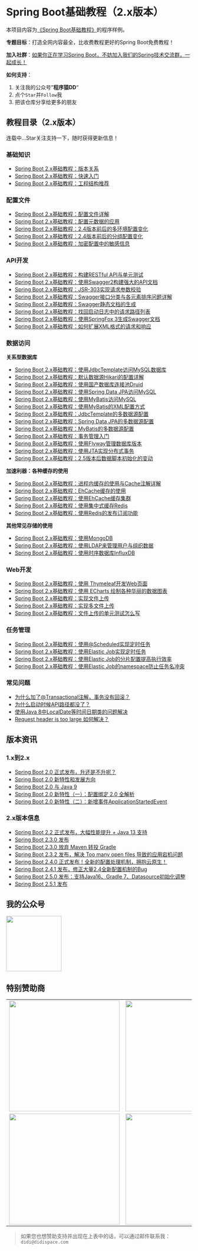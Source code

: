# Spring Boot基础教程（2.x版本）

本项目内容为[《Spring Boot基础教程》](http://blog.didispace.com/spring-boot-learning-2x/)的程序样例。

**专题目标**：打造全网内容最全，比收费教程更好的Spring Boot免费教程！

**加入社群**：[如果你正在学习Spring Boot，不妨加入我们的Spring技术交流群，一起成长！](https://blog.didispace.com/join-group-spring/index.html)

**如何支持**：

1. 关注我的公众号”**程序猿DD**“
2. 点个`Star`并`Follow`我
3. 把该仓库分享给更多的朋友

## 教程目录（2.x版本）

连载中...Star关注支持一下，随时获得更新信息！

### 基础知识

- [Spring Boot 2.x基础教程：版本关系](http://blog.didispace.com/spring-cloud-alibaba-version/)
- [Spring Boot 2.x基础教程：快速入门](http://blog.didispace.com/spring-boot-learning-21-1-1/)
- [Spring Boot 2.x基础教程：工程结构推荐](http://blog.didispace.com/spring-boot-learning-21-1-2/)

### 配置文件

- [Spring Boot 2.x基础教程：配置文件详解](http://blog.didispace.com/spring-boot-learning-21-1-3/)
- [Spring Boot 2.x基础教程：配置元数据的应用 ](http://blog.didispace.com/spring-boot-learning-24-1-6/)
- [Spring Boot 2.x基础教程：2.4版本前后的多环境配置变化](http://blog.didispace.com/spring-boot-learning-24-1-4/)
- [Spring Boot 2.x基础教程：2.4版本前后的分组配置变化](http://blog.didispace.com/spring-boot-learning-24-1-5/)
- [Spring Boot 2.x基础教程：加密配置中的敏感信息](http://blog.didispace.com/spring-boot-learning-2-1-5/)

### API开发

- [Spring Boot 2.x基础教程：构建RESTful API与单元测试](http://blog.didispace.com/spring-boot-learning-21-2-1/)
- [Spring Boot 2.x基础教程：使用Swagger2构建强大的API文档](http://blog.didispace.com/spring-boot-learning-21-2-2/)
- [Spring Boot 2.x基础教程：JSR-303实现请求参数校验](http://blog.didispace.com/spring-boot-learning-21-2-3/)
- [Spring Boot 2.x基础教程：Swagger接口分类与各元素排序问题详解](http://blog.didispace.com/spring-boot-learning-21-2-4/)
- [Spring Boot 2.x基础教程：Swagger静态文档的生成](http://blog.didispace.com/spring-boot-learning-21-2-5/)
- [Spring Boot 2.x基础教程：找回启动日志中的请求路径列表](http://blog.didispace.com/spring-boot-learning-21-2-6/)
- [Spring Boot 2.x基础教程：使用SpringFox 3生成Swagger文档](http://blog.didispace.com/spring-boot-learning-21-2-7/)
- [Spring Boot 2.x基础教程：如何扩展XML格式的请求和响应](http://blog.didispace.com/spring-boot-learning-21-2-8/)

### 数据访问

**关系型数据库**

- [Spring Boot 2.x基础教程：使用JdbcTemplate访问MySQL数据库](http://blog.didispace.com/spring-boot-learning-21-3-1/)
- [Spring Boot 2.x基础教程：默认数据源Hikari的配置详解](http://blog.didispace.com/spring-boot-learning-21-3-2/)
- [Spring Boot 2.x基础教程：使用国产数据库连接池Druid](http://blog.didispace.com/spring-boot-learning-21-3-3/)
- [Spring Boot 2.x基础教程：使用Spring Data JPA访问MySQL](http://blog.didispace.com/spring-boot-learning-21-3-4/)
- [Spring Boot 2.x基础教程：使用MyBatis访问MySQL](http://blog.didispace.com/spring-boot-learning-21-3-5/)
- [Spring Boot 2.x基础教程：使用MyBatis的XML配置方式](http://blog.didispace.com/spring-boot-learning-21-3-6/)
- [Spring Boot 2.x基础教程：JdbcTemplate的多数据源配置](http://blog.didispace.com/spring-boot-learning-21-3-7/)
- [Spring Boot 2.x基础教程：Spring Data JPA的多数据源配置](http://blog.didispace.com/spring-boot-learning-21-3-8/)
- [Spring Boot 2.x基础教程：MyBatis的多数据源配置](http://blog.didispace.com/spring-boot-learning-21-3-9/)
- [Spring Boot 2.x基础教程：事务管理入门](http://blog.didispace.com/spring-boot-learning-21-3-10/)
- [Spring Boot 2.x基础教程：使用Flyway管理数据库版本](http://blog.didispace.com/spring-boot-learning-24-3-11/)
- [Spring Boot 2.x基础教程：使用JTA实现分布式事务](http://blog.didispace.com/spring-boot-learning-24-3-12/)
- [Spring Boot 2.x基础教程：2.5版本后数据脚本初始化的变动](http://blog.didispace.com/spring-boot-learning-25-3-13/)

**加速利器：各种缓存的使用**

- [Spring Boot 2.x基础教程：进程内缓存的使用与Cache注解详解](http://blog.didispace.com/spring-boot-learning-21-5-1/)
- [Spring Boot 2.x基础教程：EhCache缓存的使用](http://blog.didispace.com/spring-boot-learning-21-5-2/)
- [Spring Boot 2.x基础教程：使用EhCache缓存集群](http://blog.didispace.com/spring-boot-learning-21-5-3/)
- [Spring Boot 2.x基础教程：使用集中式缓存Redis](http://blog.didispace.com/spring-boot-learning-21-5-4/)
- [Spring Boot 2.x基础教程：使用Redis的发布订阅功能](http://blog.didispace.com/spring-boot-learning-25-5-5/)

**其他常见存储的使用**

- [Spring Boot 2.x基础教程：使用MongoDB](http://blog.didispace.com/spring-boot-learning-24-6-1/)
- [Spring Boot 2.x基础教程：使用LDAP来管理用户与组织数据](http://blog.didispace.com/spring-boot-learning-24-6-2/)
- [Spring Boot 2.x基础教程：使用时序数据库InfluxDB](http://blog.didispace.com/spring-boot-learning-2-6-3/)

### Web开发

- [Spring Boot 2.x基础教程：使用 Thymeleaf开发Web页面](http://blog.didispace.com/spring-boot-learning-21-4-1/)
- [Spring Boot 2.x基础教程：使用 ECharts 绘制各种华丽的数据图表](http://blog.didispace.com/spring-boot-learning-21-4-2/)
- [Spring Boot 2.x基础教程：实现文件上传](http://blog.didispace.com/spring-boot-learning-21-4-3/)
- [Spring Boot 2.x基础教程：实现多文件上传](http://blog.didispace.com/spring-boot-learning-21-4-4/)
- [Spring Boot 2.x基础教程：文件上传的单元测试怎么写](https://blog.didispace.com/spring-boot-learning-21-4-5/)

### 任务管理

- [Spring Boot 2.x基础教程：使用@Scheduled实现定时任务](https://blog.didispace.com/spring-boot-learning-2-7-1)
- [Spring Boot 2.x基础教程：使用Elastic Job实现定时任务](https://blog.didispace.com/spring-boot-learning-2-7-2)
- [Spring Boot 2.x基础教程：使用Elastic Job的分片配置提高执行效率](https://blog.didispace.com/spring-boot-learning-2-7-3)
- [Spring Boot 2.x基础教程：使用Elastic Job的namespace防止任务名冲突](https://blog.didispace.com/spring-boot-learning-2-7-4)

### 常见问题

- [为什么加了@Transactional注解，事务没有回滚？](http://blog.didispace.com/transactional-not-rollback/)
- [为什么启动时候API路径都没了？](http://blog.didispace.com/spring-boot-learning-21-2-6/)
- [使用Java 8中LocalDate等时间日期类的问题解决](http://blog.didispace.com/Spring-Boot-And-Feign-Use-localdate/)
- [Request header is too large 如何解决？](https://blog.didispace.com/request-header-is-too-large/)

## 版本资讯

### 1.x到2.x

- [Spring Boot 2.0 正式发布，升还是不升呢？](http://blog.didispace.com/spring-boot-2-release/)
- [Spring Boot 2.0 新特性和发展方向](http://blog.didispace.com/Spring-Boot-2-0-%E6%96%B0%E7%89%B9%E6%80%A7%E5%92%8C%E5%8F%91%E5%B1%95%E6%96%B9%E5%90%91/)
- [Spring Boot 2.0 与 Java 9](http://blog.didispace.com/Spring-Boot-2.0%E4%B8%8EJava-9/)
- [Spring Boot 2.0 新特性（一）：配置绑定 2.0 全解析](http://blog.didispace.com/Spring-Boot-2-0-feature-1-relaxed-binding-2/)
- [Spring Boot 2.0 新特性（二）：新增事件ApplicationStartedEvent](http://blog.didispace.com/Spring-Boot-2-0-feature-2-ApplicationStartedEvent/)

### 2.x版本信息

- [Spring Boot 2.2 正式发布，大幅性能提升 + Java 13 支持](http://blog.didispace.com/spring-boot-2-2-release/)
- [Spring Boot 2.3.0 发布](/spring-boot-2-3-0-release/) 
- [Spring Boot 2.3.0 放弃 Maven 转投 Gradle](/spring-boot-gradle/)
- [Spring Boot 2.3.2 发布，解决 Too many open files 导致的应用宕机问题](http://blog.didispace.com/spring-boot-2-3-2-release/)
- [Spring Boot 2.4.0 正式发布！全新的配置处理机制，拥抱云原生！](http://blog.didispace.com/spring-boot-2-4-0-ga/)
- [Spring Boot 2.4.1 发布，修正大量2.4全新配置机制的Bug](http://blog.didispace.com/spring-boot-2-4-1-release/)
- [Spring Boot 2.5.0 发布：支持Java16、Gradle 7、Datasource初始化调整](https://blog.didispace.com/spring-boot-2-5-0-release/)
- [Spring Boot 2.5.1 发布](https://blog.didispace.com/spring-boot-2-5-1-release/)

## 我的公众号

<img src="https://github.com/dyc87112/SpringBoot-Learning/blob/master/images/weixin.jpg?raw=true" style="width:150px;height:150px;" />

## 特别赞助商

<table>
      <tbody>
        <tr>
          <td align="center" valign="middle">
             <a href="https://start.aliyun.com/" target="_blank">
               <img width="300" src="https://github.com/dyc87112/SpringBoot-Learning/blob/master/images/github/001.jpg?raw=true">
             </a>
          </td>
          <td align="center" valign="middle">
            <a href="http://gk.link/a/103EK" target="_blank">
              <img width="300" src="https://github.com/dyc87112/SpringBoot-Learning/blob/master/images/github/002.jpg?raw=true">
            </a>
          </td>  
          <td align="center" valign="middle">
             <a href="https://openwrite.cn/?from=didi-springcloud" target="_blank">
               <img width="300" src="https://github.com/dyc87112/SpringBoot-Learning/blob/master/images/github/003.jpg?raw=true">
             </a>
          </td>          
        </tr>
        <tr>
          <td align="center" valign="middle">
            <a href="https://www.aliyun.com/minisite/goods?userCode=wxfqkr0o&share_source=copy_link" target="_blank">
              <img width="300" src="https://github.com/dyc87112/SpringBoot-Learning/blob/master/images/github/004.jpg?raw=true">
            </a>
          </td>  
          <td align="center" valign="middle">
            <a href="https://curl.qcloud.com/M5wV9Ylj" target="_blank">
              <img width="300" src="https://github.com/dyc87112/SpringBoot-Learning/blob/master/images/github/005.jpg?raw=true">
            </a>
          </td> 
          <td align="center" valign="middle">
          </td>
        </tr>
      </tbody>
</table>

> 如果您也想赞助支持并出现在上表中的话，可以通过邮件联系我：`didi@didispace.com`